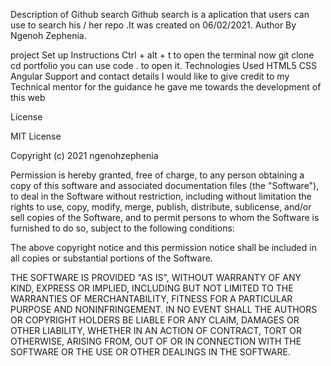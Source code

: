 Description of Github search
 Github search is a aplication that users can use  to search his / her repo  .It was created on 06/02/2021.
Author
By Ngenoh Zephenia.

project Set up Instructions
Ctrl + alt + t to open the terminal
now git clone 
cd portfolio
you can use code . to open it.
Technologies Used
HTML5 
CSS
Angular
Support and contact details
I would like to give credit to my Technical mentor for the guidance he gave me towards the development of this web

License

MIT License

Copyright (c) 2021 ngenohzephenia

Permission is hereby granted, free of charge, to any person obtaining a copy of this software and associated documentation files (the "Software"), to deal in the Software without restriction, including without limitation the rights to use, copy, modify, merge, publish, distribute, sublicense, and/or sell copies of the Software, and to permit persons to whom the Software is furnished to do so, subject to the following conditions:

The above copyright notice and this permission notice shall be included in all copies or substantial portions of the Software.

THE SOFTWARE IS PROVIDED "AS IS", WITHOUT WARRANTY OF ANY KIND, EXPRESS OR IMPLIED, INCLUDING BUT NOT LIMITED TO THE WARRANTIES OF MERCHANTABILITY, FITNESS FOR A PARTICULAR PURPOSE AND NONINFRINGEMENT. IN NO EVENT SHALL THE AUTHORS OR COPYRIGHT HOLDERS BE LIABLE FOR ANY CLAIM, DAMAGES OR OTHER LIABILITY, WHETHER IN AN ACTION OF CONTRACT, TORT OR OTHERWISE, ARISING FROM, OUT OF OR IN CONNECTION WITH THE SOFTWARE OR THE USE OR OTHER DEALINGS IN THE SOFTWARE.
